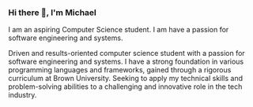 ### Hi there 👋, I'm Michael

I am an aspiring Computer Science student. I am have a passion for software engineering and systems. 


Driven and results-oriented computer science student with a passion for software engineering and systems. I have a strong foundation in various programming languages and frameworks, gained through a rigorous curriculum at Brown University. Seeking to apply my technical skills and problem-solving abilities to a challenging and innovative role in the tech industry.


<!--
**MichaelRostom2/MichaelRostom2** is a ✨ _special_ ✨ repository because its `README.md` (this file) appears on your GitHub profile.

Here are some ideas to get you started:

- 🔭 I’m currently working on ...
- 🌱 I’m currently learning ...
- 👯 I’m looking to collaborate on ...
- 🤔 I’m looking for help with ...
- 💬 Ask me about ...
- 📫 How to reach me: ...
- 😄 Pronouns: ...
- ⚡ Fun fact: ...
-->
